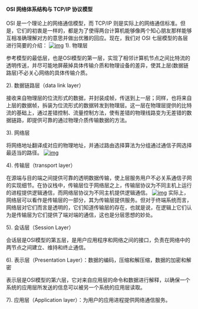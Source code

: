 #### OSI 网络体系结构与 TCP/IP 协议模型

OSI 是一个理论上的网络通信模型，而 TCP/IP 则是实际上的网络通信标准。但是，它们的初衷是一样的，都是为了使得两台计算机能够像两个知心朋友那样能够互相准确理解对方的意思并做出优雅的回应。现在，我们对 OSI 七层模型的各层进行简要的介绍：
[![img](https://user-images.githubusercontent.com/20238022/70874262-5b233b80-1fec-11ea-94f8-d170a25438f6.jpg)](https://user-images.githubusercontent.com/20238022/70874262-5b233b80-1fec-11ea-94f8-d170a25438f6.jpg)
1). 物理层

参考模型的最低层，也是OSI模型的第一层，实现了相邻计算机节点之间比特流的透明传送，并尽可能地屏蔽掉具体传输介质和物理设备的差异，使其上层(数据链路层)不必关心网络的具体传输介质。

2). 数据链路层（data link layer）

接收来自物理层的位流形式的数据，并封装成帧，传送到上一层；同样，也将来自上层的数据帧，拆装为位流形式的数据转发到物理层。这一层在物理层提供的比特流的基础上，通过差错控制、流量控制方法，使有差错的物理线路变为无差错的数据链路，即提供可靠的通过物理介质传输数据的方法。

3). 网络层

将网络地址翻译成对应的物理地址，并通过路由选择算法为分组通过通信子网选择最适当的路径。
[![img](https://user-images.githubusercontent.com/20238022/70874327-9cb3e680-1fec-11ea-85b5-e5ec037606ef.jpg)](https://user-images.githubusercontent.com/20238022/70874327-9cb3e680-1fec-11ea-85b5-e5ec037606ef.jpg)

4). 传输层（transport layer）

在源端与目的端之间提供可靠的透明数据传输，使上层服务用户不必关系通信子网的实现细节。在协议栈中，传输层位于网络层之上，传输层协议为不同主机上运行的进程提供逻辑通信，而网络层协议为不同主机提供逻辑通信。
[![img](https://user-images.githubusercontent.com/20238022/70874344-adfcf300-1fec-11ea-8143-cf0d259bf98c.jpg)](https://user-images.githubusercontent.com/20238022/70874344-adfcf300-1fec-11ea-8143-cf0d259bf98c.jpg)
实际上，网络层可以看作是传输层的一部分，其为传输层提供服务。但对于终端系统而言，网络层对它们而言是透明的，它们知道传输层的存在，也就是说，在逻辑上它们认为是传输层为它们提供了端对端的通信，这也是分层思想的妙处。

5). 会话层（Session Layer）

会话层是OSI模型的第五层，是用户应用程序和网络之间的接口，负责在网络中的两节点之间建立、维持和终止通信。

6). 表示层（Presentation Layer）：数据的编码，压缩和解压缩，数据的加密和解密

表示层是OSI模型的第六层，它对来自应用层的命令和数据进行解释，以确保一个系统的应用层所发送的信息可以被另一个系统的应用层读取。

7). 应用层（Application layer）：为用户的应用进程提供网络通信服务。